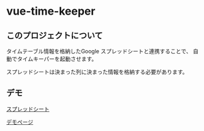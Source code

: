 # vue-time-keeper

## このプロジェクトについて
タイムテーブル情報を格納したGoogle スプレッドシートと連携することで、
自動でタイムキーパーを起動させます。

スプレッドシートは決まった列に決まった情報を格納する必要があります。

## デモ
[スプレッドシート](https://docs.google.com/spreadsheets/d/1e--cQiRYn9Hc3kUj-kYIN7tKpqtWIh1tHURuNk3G1IY/edit?usp=sharing)

[デモページ](https://vue-time-keeper.netlify.com/)